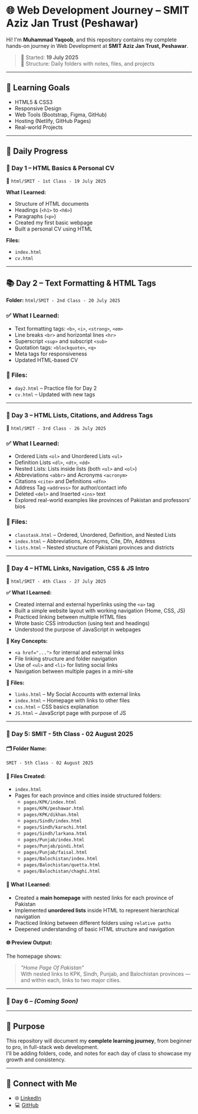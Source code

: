 # 🌐 Web Development Journey – SMIT Aziz Jan Trust (Peshawar)

Hi! I'm **Muhammad Yaqoob**, and this repository contains my complete hands-on journey in Web Development at **SMIT Aziz Jan Trust, Peshawar**.

> 📅 Started: **19 July 2025**  
> 📂 Structure: Daily folders with notes, files, and projects

---

## 🚀 Learning Goals
- HTML5 & CSS3
- Responsive Design
- Web Tools (Bootstrap, Figma, GitHub)
- Hosting (Netlify, GitHub Pages)
- Real-world Projects

---

## 📘 Daily Progress

### 📅 Day 1 – HTML Basics & Personal CV
📁 `html/SMIT - 1st Class - 19 July 2025`

**What I Learned:**
- Structure of HTML documents
- Headings (`<h1>` to `<h6>`)
- Paragraphs (`<p>`)
- Created my first basic webpage
- Built a personal CV using HTML

**Files:**
- `index.html`
- `cv.html`

---
## 📚 Day 2 – Text Formatting & HTML Tags

**Folder:** `html/SMIT - 2nd Class - 20 July 2025`

### ✅ What I Learned:
- Text formatting tags: `<b>`, `<i>`, `<strong>`, `<em>`
- Line breaks `<br>` and horizontal lines `<hr>`
- Superscript `<sup>` and subscript `<sub>`
- Quotation tags: `<blockquote>`, `<q>`
- Meta tags for responsiveness
- Updated HTML-based CV

### 📄 Files:
- `day2.html` – Practice file for Day 2
- `cv.html` – Updated with new tags

---

### 📅 Day 3 – HTML Lists, Citations, and Address Tags  
📁 `html/SMIT - 3rd Class - 26 July 2025`

### ✅ What I Learned:
- Ordered Lists `<ol>` and Unordered Lists `<ul>`
- Definition Lists `<dl>`, `<dt>`, `<dd>`
- Nested Lists: Lists inside lists (both `<ul>` and `<ol>`)
- Abbreviations `<abbr>` and Acronyms `<acronym>`
- Citations `<cite>` and Definitions `<dfn>`
- Address Tag `<address>` for author/contact info
- Deleted `<del>` and Inserted `<ins>` text
- Explored real-world examples like provinces of Pakistan and professors’ bios

### 📄 Files:
- `classtask.html` – Ordered, Unordered, Definition, and Nested Lists
- `index.html` – Abbreviations, Acronyms, Cite, Dfn, Address
- `lists.html` – Nested structure of Pakistani provinces and districts

---

### 📅 Day 4 – HTML Links, Navigation, CSS & JS Intro  
📁 `html/SMIT - 4th Class - 27 July 2025`

**✅ What I Learned:**
- Created internal and external hyperlinks using the `<a>` tag
- Built a simple website layout with working navigation (Home, CSS, JS)
- Practiced linking between multiple HTML files
- Wrote basic CSS introduction (using text and headings)
- Understood the purpose of JavaScript in webpages

**🧠 Key Concepts:**
- `<a href="...">` for internal and external links
- File linking structure and folder navigation
- Use of `<ul>` and `<li>` for listing social links
- Navigation between multiple pages in a mini-site

**📄 Files:**
- `links.html` – My Social Accounts with external links
- `index.html` – Homepage with links to other files
- `css.html` – CSS basics explanation
- `JS.html` – JavaScript page with purpose of JS

---

### 📘 Day 5: SMIT - 5th Class - 02 August 2025

#### 🗂 Folder Name:
`SMIT - 5th Class - 02 August 2025`

#### 📄 Files Created:
- `index.html`
- Pages for each province and cities inside structured folders:
  - `pages/KPK/index.html`
  - `pages/KPK/peshawar.html`
  - `pages/KPK/dikhan.html`
  - `pages/Sindh/index.html`
  - `pages/Sindh/karachi.html`
  - `pages/Sindh/larkana.html`
  - `pages/Punjab/index.html`
  - `pages/Punjab/pindi.html`
  - `pages/Punjab/faisal.html`
  - `pages/Balochistan/index.html`
  - `pages/Balochistan/quetta.html`
  - `pages/Balochistan/chaghi.html`

#### 🧠 What I Learned:
- Created a **main homepage** with nested links for each province of Pakistan
- Implemented **unordered lists** inside HTML to represent hierarchical navigation
- Practiced linking between different folders using `relative paths`
- Deepened understanding of basic HTML structure and navigation

#### 🌐 Preview Output:
The homepage shows:
> _"Home Page Of Pakistan"_  
With nested links to KPK, Sindh, Punjab, and Balochistan provinces — and within each, links to two major cities.

---

### 📅 Day 6 – *(Coming Soon)*

---

## 📌 Purpose

This repository will document my **complete learning journey**, from beginner to pro, in full-stack web development.  
I'll be adding folders, code, and notes for each day of class to showcase my growth and consistency.

---

## 🔗 Connect with Me

- 🌐 [LinkedIn](https://www.linkedin.com/in/yaqoob-m)
- 💻 [GitHub](https://github.com/yaqoobmsd2514)
